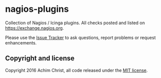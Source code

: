 # nagios-plugins
Collection of Nagios / Icinga plugins. All checks posted and listed on https://exchange.nagios.org.

Please use the [Issue Tracker](https://github.com/acch/nagios-plugins/issues) to ask questions, report problems or request enhancements.

## Copyright and license

Copyright 2016 Achim Christ, all code released under the [MIT license](LICENSE).
